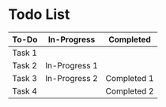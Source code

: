 # Todo List

| To-Do           | In-Progress     | Completed       |
| --------------- | --------------- | --------------- |
| Task 1          |                 |                 |
| Task 2          | In-Progress 1   |                 |
| Task 3          | In-Progress 2   | Completed 1     |
| Task 4          |                 | Completed 2     |
